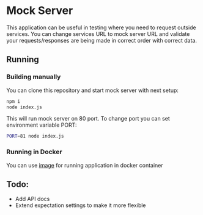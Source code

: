# Mock Server

This application can be useful in testing where you need to request outside services.
You can change services URL to mock server URL and validate your requests/responses are being made in correct order with correct data.

## Running

### Building manually

You can clone this repository and start mock server with next setup:

```bash
npm i
node index.js
```

This will run mock server on 80 port. To change port you can set environment variable PORT:

```bash
PORT=81 node index.js
```

### Running in Docker

You can use [image](https://hub.docker.com/r/sashabeton/mock-server) for running application in docker container

## Todo:

- Add API docs
- Extend expectation settings to make it more flexible
